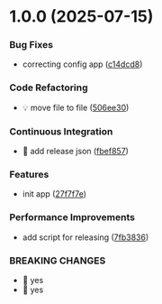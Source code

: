 # 1.0.0 (2025-07-15)


### Bug Fixes

* correcting config app ([c14dcd8](https://github.com/guilleps/hola/commit/c14dcd8ebff61a39f18da8e42499c052c9952689))


### Code Refactoring

* 💡 move file to file ([506ee30](https://github.com/guilleps/hola/commit/506ee3044b0ced0ca37e34d03ef55e68000a7912))


### Continuous Integration

* 🎡 add release json ([fbef857](https://github.com/guilleps/hola/commit/fbef857c8afbdcf29b74299f4dd286b800bce772))


### Features

* init app ([27f7f7e](https://github.com/guilleps/hola/commit/27f7f7ebc5024474d1c9733ca4e457d0a604cd8e))


### Performance Improvements

* add script for releasing ([7fb3836](https://github.com/guilleps/hola/commit/7fb38369f92ae26db87bc84b91c42826110425e2))


### BREAKING CHANGES

* 🧨 yes
* 🧨 yes
